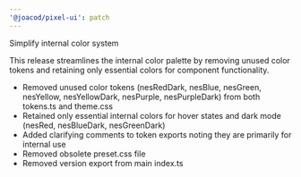 ```yaml
---
'@joacod/pixel-ui': patch
---
```


Simplify internal color system

This release streamlines the internal color palette by removing unused color tokens and retaining only essential colors for component functionality.

- Removed unused color tokens (nesRedDark, nesBlue, nesGreen, nesYellow, nesYellowDark, nesPurple, nesPurpleDark) from both tokens.ts and theme.css
- Retained only essential internal colors for hover states and dark mode (nesRed, nesBlueDark, nesGreenDark)
- Added clarifying comments to token exports noting they are primarily for internal use
- Removed obsolete preset.css file
- Removed version export from main index.ts
